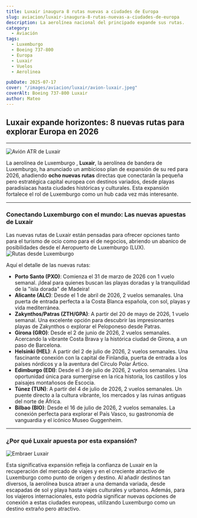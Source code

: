 ```yaml
---
title: Luxair inaugura 8 rutas nuevas a ciudades de Europa
slug: aviacion/luxair-inaugura-8-rutas-nuevas-a-ciudades-de-europa
description: La aerolínea nacional del principado expande sus rutas.
category:
  - Aviación
tags:
  - Luxemburgo
  - Boeing 737-800
  - Europa
  - Luxair
  - Vuelos
  - Aerolinea

pubDate: 2025-07-17
cover: "/images/aviacion/luxair/avion-luxair.jpeg"
coverAlt: Boeing 737-800 Luxair
author: Mateo
---
```


## Luxair expande horizontes: 8 nuevas rutas para explorar Europa en 2026

***

<img src="/images/aviacion/luxair/avion-luxair2.jpeg" alt="Avión ATR de Luxair">

La aerolínea de Luxemburgo , **Luxair**, la aerolínea de bandera de Luxemburgo, ha anunciado un ambicioso plan de expansión de su red para 2026, añadiendo **ocho nuevas rutas** directas que conectarán la pequeña pero estratégica capital europea con destinos variados, desde playas paradisíacas hasta ciudades históricas y culturales. Esta expansión fortalece el rol de Luxemburgo como un hub cada vez más interesante.

***

### Conectando Luxemburgo con el mundo: Las nuevas apuestas de Luxair

Las nuevas rutas de Luxair están pensadas para ofrecer opciones tanto para el turismo de ocio como para el de negocios, abriendo un abanico de posibilidades desde el Aeropuerto de Luxemburgo (LUX). 
<img src="/images/aviacion/luxair/rutas-luxair.jpeg" alt="Rutas desde Luxemburgo">

Aquí el detalle de las nuevas rutas:

* **Porto Santo (PXO)**: Comienza el 31 de marzo de 2026 con 1 vuelo semanal. ¡Ideal para quienes buscan las playas doradas y la tranquilidad de la "isla dorada" de Madeira!
* **Alicante (ALC)**: Desde el 1 de abril de 2026, 2 vuelos semanales. Una puerta de entrada perfecta a la Costa Blanca española, con sol, playas y vida mediterránea.
* **Zakynthos/Patras (ZTH/GPA)**: A partir del 20 de mayo de 2026, 1 vuelo semanal. Una excelente opción para descubrir las impresionantes playas de Zakynthos o explorar el Peloponeso desde Patras.
* **Girona (GRO)**: Desde el 2 de junio de 2026, 2 vuelos semanales. Acercando la vibrante Costa Brava y la histórica ciudad de Girona, a un paso de Barcelona.
* **Helsinki (HEL)**: A partir del 2 de julio de 2026, 2 vuelos semanales. Una fascinante conexión con la capital de Finlandia, puerta de entrada a los países nórdicos y a la aventura del Círculo Polar Ártico.
* **Edimburgo (EDI)**: Desde el 3 de julio de 2026, 2 vuelos semanales. Una oportunidad única para sumergirse en la rica historia, los castillos y los paisajes montañosos de Escocia.
* **Túnez (TUN)**: A partir del 4 de julio de 2026, 2 vuelos semanales. Un puente directo a la cultura vibrante, los mercados y las ruinas antiguas del norte de África.
* **Bilbao (BIO)**: Desde el 16 de julio de 2026, 2 vuelos semanales. La conexión perfecta para explorar el País Vasco, su gastronomía de vanguardia y el icónico Museo Guggenheim.

***

### ¿Por qué Luxair apuesta por esta expansión?
<img src="/images/aviacion/luxair/avion-luxair3.jpeg" alt="Embraer Luxair">

Esta significativa expansión refleja la confianza de Luxair en la recuperación del mercado de viajes y en el creciente atractivo de Luxemburgo como punto de origen y destino. Al añadir destinos tan diversos, la aerolínea busca atraer a una demanda variada, desde escapadas de sol y playa hasta viajes culturales y urbanos. Además, para los viajeros internacionales, esto podría significar nuevas opciones de conexión a estas ciudades europeas, utilizando Luxemburgo como un destino extraño pero atractivo.


